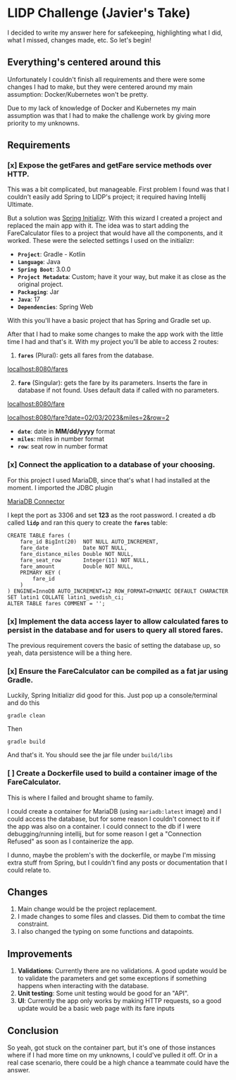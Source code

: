 # LIDP Challenge (Javier's Take)

I decided to write my answer here for safekeeping, 
highlighting what I did, what I missed, changes 
made, etc. So let's begin!

## Everything's centered around this

Unfortunately I couldn't finish all requirements 
and there were some changes I had to make, but 
they were centered around my main assumption: 
Docker/Kubernetes won't be pretty.

Due to my lack of knowledge of Docker and 
Kubernetes my main assumption was that I had to 
make the challenge work by giving more priority to 
my unknowns.

## Requirements

### [x] Expose the getFares and getFare service methods over HTTP.

This was a bit complicated, but manageable. First problem I found was that I 
couldn't easily add Spring to LIDP's project; it required having Intellij Ultimate.

But a solution was [Spring Initializr](https://start.spring.io/). 
With this wizard I created a project and replaced the main app with it. The idea 
was to start adding the FareCalculator files to a project that would have all 
the components, and it worked. These were the selected settings I used on the initializr:

* **`Project`**: Gradle - Kotlin
* **`Language`**: Java
* **`Spring Boot`**: 3.0.0
* **`Project Metadata`**: Custom; have it your way, but make it as close as the original project.
* **`Packaging`**: Jar
* **`Java`**: 17
* **`Dependencies`**: Spring Web

With this you'll have a basic project that has Spring and Gradle set up. 

After that I had to make some changes to make the app work with the little time I had and 
that's it. With my project you'll be able to access 2 routes:

1. **`fares`** (Plural): gets all fares from the database.

[localhost:8080/fares](http://localhost:8080/fares)

2. **`fare`** (Singular): gets the fare by its parameters. Inserts the fare in database if not found. Uses default data if called with no parameters.

[localhost:8080/fare](http://localhost:8080/fare)

[localhost:8080/fare?date=02/03/2023&miles=2&row=2](http://localhost:8080/fare?date=02/03/2023&miles=2&row=2)

* **`date`**: date in **MM/dd/yyyy** format
* **`miles`**: miles in number format
* **`row`**: seat row in number format

### [x] Connect the application to a database of your choosing.

For this project I used MariaDB, since that's what I had installed at the moment. I imported the JDBC plugin

[MariaDB Connector](https://mariadb.com/docs/server/connect/programming-languages/java/install/)

I kept the port as 3306 and set **123** as the root password. I created a db called **`lidp`** and ran 
this query to create the **`fares`** table:

```
CREATE TABLE fares (  
    fare_id BigInt(20)  NOT NULL AUTO_INCREMENT,
    fare_date           Date NOT NULL,
    fare_distance_miles Double NOT NULL,
    fare_seat_row       Integer(11) NOT NULL,
    fare_amount         Double NOT NULL,
    PRIMARY KEY (
        fare_id
    )
) ENGINE=InnoDB AUTO_INCREMENT=12 ROW_FORMAT=DYNAMIC DEFAULT CHARACTER SET latin1 COLLATE latin1_swedish_ci;
ALTER TABLE fares COMMENT = '';
```

### [x] Implement the data access layer to allow calculated fares to persist in the database and for users to query all stored fares.

The previous requirement covers the basic of setting the database up, so yeah, data persistence will be a thing here.

### [x] Ensure the FareCalculator can be compiled as a fat jar using Gradle.

Luckily, Spring Initializr did good for this. Just pop up a console/terminal and do this

`gradle clean`

Then

`gradle build`

And that's it. You should see the jar file under `build/libs`

### [ ] Create a Dockerfile used to build a container image of the FareCalculator.

This is where I failed and brought shame to family. 

I could create a container for MariaDB 
(using `mariadb:latest` image) and I could access the database, but for some reason 
I couldn't connect to it if the app was also on a container. I could connect 
to the db if I were debugging/running intellij, but for some reason I get a 
"Connection Refused" as soon as I containerize the app.

I dunno, maybe the problem's with the dockerfile, or maybe I'm missing extra 
stuff from Spring, but I couldn't find any posts or documentation that I could relate to.

## Changes

1. Main change would be the project replacement.
2. I made changes to some files and classes. Did them to combat the time constraint.
3. I also changed the typing on some functions and datapoints.

## Improvements

1. **Validations**: Currently there are no validations. A good update would be to validate the parameters and get some exceptions if something happens when interacting with the database.
2. **Unit testing**: Some unit testing would be good for an "API".
3. **UI**: Currently the app only works by making HTTP requests, so a good update would be a basic web page with its fare inputs

## Conclusion

So yeah, got stuck on the container part, but it's one of those instances where 
if I had more time on my unknowns, I could've pulled it off. Or in a real case scenario, 
there could be a high chance a teammate could have the answer.